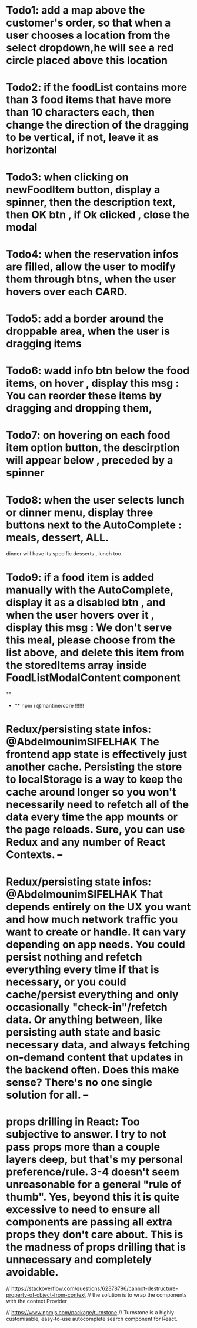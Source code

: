 # Todo1: add a map above the customer's order, so that when a user chooses a location from the select dropdown,he will see a red circle placed above this location

# Todo2: if the foodList contains more than 3 food items that have more than 10 characters each, then change the direction of the dragging to be vertical, if not, leave it as horizontal

# Todo3: when clicking on newFoodItem button, display a spinner, then the description text, then OK btn , if Ok clicked , close the modal

# Todo4: when the reservation infos are filled, allow the user to modify them through btns, when the user hovers over each CARD.

<!-- concerning number of guests , show + - btns when the user hovers, hide them when he hovers outside the card -->
<!-- concerning date , show dateIconBtn when the user hovers, hide it when he hovers outside the card -->
<!-- concerning time , show dateIconBtn when the user hovers, hide it when he hovers outside the card -->

# Todo5: add a border around the droppable area, when the user is dragging items

# Todo6: wadd info btn below the food items, on hover , display this msg : You can reorder these items by dragging and dropping them,

# Todo7: on hovering on each food item option button, the descirption will appear below , preceded by a spinner

# Todo8: when the user selects lunch or dinner menu, display three buttons next to the AutoComplete : meals, dessert, ALL.

dinner will have its specific desserts , lunch too.

# Todo9: if a food item is added manually with the AutoComplete, display it as a disabled btn , and when the user hovers over it , display this msg : We don't serve this meal, please choose from the list above, and delete this item from the storedItems array inside FoodListModalContent component

\*\*

- \*\*
  <!-- use mantine react components library in a new project with React Query  --> npm i @mantine/core !!!!!!

<!-- @AbdelmounimSIFELHAK All the customer data is in the Redux store, you can use the useSelector to select the customer state, and if you need to access a specific customer's data you can write a selector function that takes a customer id value and searches the customers array. There shouldn't be much to need to pass around in props. – -->

# Redux/persisting state infos: @AbdelmounimSIFELHAK The frontend app state is effectively just another cache. Persisting the store to localStorage is a way to keep the cache around longer so you won't necessarily need to refetch all of the data every time the app mounts or the page reloads. Sure, you can use Redux and any number of React Contexts. –

# Redux/persisting state infos: @AbdelmounimSIFELHAK That depends entirely on the UX you want and how much network traffic you want to create or handle. It can vary depending on app needs. You could persist nothing and refetch everything every time if that is necessary, or you could cache/persist everything and only occasionally "check-in"/refetch data. Or anything between, like persisting auth state and basic necessary data, and always fetching on-demand content that updates in the backend often. Does this make sense? There's no one single solution for all. –

# props drilling in React: Too subjective to answer. I try to not pass props more than a couple layers deep, but that's my personal preference/rule. 3-4 doesn't seem unreasonable for a general "rule of thumb". Yes, beyond this it is quite excessive to need to ensure all components are passing all extra props they don't care about. This is the madness of props drilling that is unnecessary and completely avoidable.

// https://stackoverflow.com/questions/62378796/cannot-destructure-property-of-object-from-context
// the solution is to wrap the components with the context Provider

// https://www.npmjs.com/package/turnstone
// Turnstone is a highly customisable, easy-to-use autocomplete search component for React.
